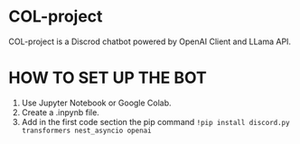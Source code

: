# COL-project
COL-project is a Discrod chatbot powered by OpenAI Client and LLama API.

# HOW TO SET UP THE BOT

1. Use Jupyter Notebook or Google Colab.
2. Create a .inpynb file.
3. Add in the first code section the pip command ```!pip install discord.py transformers nest_asyncio openai```
